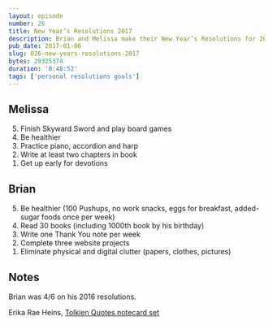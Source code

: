 ```yaml
---
layout: episode
number: 26
title: New Year’s Resolutions 2017
description: Brian and Melissa make their New Year’s Resolutions for 2017.
pub_date: 2017-01-06
slug: 026-new-years-resolutions-2017
bytes: 29325374
duration: '0:48:52'
tags: ['personal resolutions goals']
---
```


<h2>Melissa</h2>
<ol reversed>
<li>Finish Skyward Sword and play board games</li>
<li>Be healthier</li>
<li>Practice piano, accordion and harp</li>
<li>Write at least two chapters in book</li>
<li>Get up early for devotions</li>
</ol>

<h2>Brian</h2>
<ol reversed>
<li>Be healthier (100 Pushups, no work snacks, eggs for breakfast, added-sugar foods once per week)</li>
<li>Read 30 books (including 1000th book by his birthday)</li>
<li>Write one Thank You note per week</li>
<li>Complete three website projects</li>
<li>Eliminate physical and digital clutter (papers, clothes, pictures)</li>
</ol>

<h2>Notes</h2>
<p>Brian was 4/6 on his 2016 resolutions.</p>

<p>Erika Rae Heins, <a href="https://www.etsy.com/listing/130549040/tolkien-quotes-notecard-set-assorted?ref=shop_home_active_37">Tolkien Quotes notecard set</a></p>